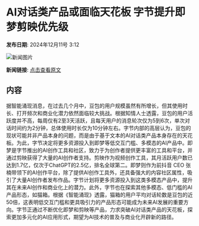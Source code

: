 # AI对话类产品或面临天花板 字节提升即梦剪映优先级

**发布日期**: 2024年12月11号 3:12

![新闻图片](https://pic.chinaz.com/picmap/201907230908107122_0.jpg)

**新闻链接**: [点击查看原文](https://www.aibase.com/zh/news/13861)

## 内容

据智能涌现消息，在过去几个月中，豆包的用户规模虽然有所增长，但其使用时长、打开频次和商业化潜力依然面临较大挑战。根据知情人士透露，豆包的用户活跃度并不高，每周仅有2至3天活跃，且每天用户的消息轮次仅为5到6次，单次对话时间约为2分钟，总体使用时长仅为10分钟左右。字节内部的高层认为，豆包的现状可能并非产品本身的问题，而是由于基于文本的AI对话类产品本身存在的天花板。为此，字节决定将更多资源投入到即梦等低交互门槛、多模态的AI产品中。即梦是字节推出的AI创作工具和社区，致力于为创作者提供更丰富的工具和平台，并通过剪映获得了大量的AI创作者支持。剪映作为视频创作工具，其月活跃用户数已达到1.7亿，仅次于ChatGPT的2.5亿，排名全球第二。即梦则作为前抖音 CEO 张楠带领下的AI创作平台，除了提供AI创作工具外，还具备强大的内容社区属性，吸引了大量AI创作者发布作品。字节计划将更多资源投入到这类多模态产品中，提升其在未来AI创作和商业化上的潜力。此外，字节也在探索其他多模态、低门槛的AI产品形态，如猫箱。根据《智能涌现》透露，猫箱的用户平均对话轮数是豆包的近50倍，这表明低交互门槛和更具吸引力的产品形态可能成为未来AI发展的重要方向。字节正通过不断优化即梦和剪映等产品，力求突破AI对话类产品的天花板，探索更加多元化的AI应用形式，期望为AI技术的普及与商业化开辟新的路径。
